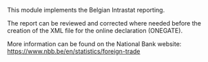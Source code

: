This module implements the Belgian Intrastat reporting.

The report can be reviewed and corrected where needed before the
creation of the XML file for the online declaration (ONEGATE).

More information can be found on the National Bank website:
<https://www.nbb.be/en/statistics/foreign-trade>
